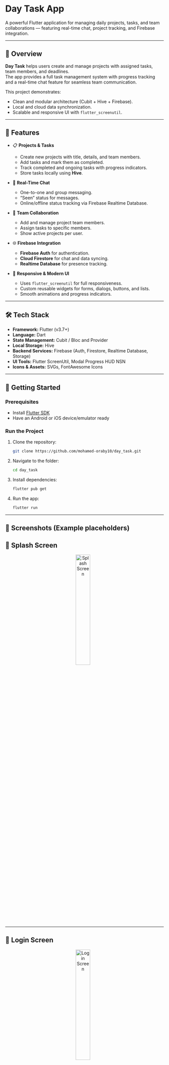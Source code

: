 # Day Task App

A powerful Flutter application for managing daily projects, tasks, and team collaborations — featuring real-time chat, project tracking, and Firebase integration.

---

## 🧠 Overview

**Day Task** helps users create and manage projects with assigned tasks, team members, and deadlines.  
The app provides a full task management system with progress tracking and a real-time chat feature for seamless team communication.

This project demonstrates:
- Clean and modular architecture (Cubit + Hive + Firebase).
- Local and cloud data synchronization.
- Scalable and responsive UI with `flutter_screenutil`.

---

## 🚀 Features

- 📋 **Projects & Tasks**
  - Create new projects with title, details, and team members.
  - Add tasks and mark them as completed.
  - Track completed and ongoing tasks with progress indicators.
  - Store tasks locally using **Hive**.

- 💬 **Real-Time Chat**
  - One-to-one and group messaging.
  - “Seen” status for messages.
  - Online/offline status tracking via Firebase Realtime Database.

- 👥 **Team Collaboration**
  - Add and manage project team members.
  - Assign tasks to specific members.
  - Show active projects per user.

- 🌐 **Firebase Integration**
  - **Firebase Auth** for authentication.
  - **Cloud Firestore** for chat and data syncing.
  - **Realtime Database** for presence tracking.

- 🎨 **Responsive & Modern UI**
  - Uses `flutter_screenutil` for full responsiveness.
  - Custom reusable widgets for forms, dialogs, buttons, and lists.
  - Smooth animations and progress indicators.

---

## 🛠️ Tech Stack

- **Framework:** Flutter (v3.7+)  
- **Language:** Dart  
- **State Management:** Cubit / Bloc and Provider
- **Local Storage:** Hive  
- **Backend Services:** Firebase (Auth, Firestore, Realtime Database, Storage)  
- **UI Tools:** Flutter ScreenUtil, Modal Progress HUD NSN  
- **Icons & Assets:** SVGs, FontAwesome Icons  

----

## 🧩 Getting Started

### Prerequisites
- Install [Flutter SDK](https://docs.flutter.dev/get-started/install)
- Have an Android or iOS device/emulator ready

### Run the Project
1. Clone the repository:
   ```bash
   git clone https://github.com/mohamed-oraby10/day_task.git
   
2. Navigate to the folder:
    ```bash
   cd day_task


3. Install dependencies:
    ```bash
    flutter pub get


4. Run the app:
    ```bash
   flutter run

---
## 📸 Screenshots (Example placeholders)


## 🚀 Splash Screen

<p align="center">
  <img src="assets/screens/Screenshot_1760893647.png" alt="Splash Screen" width="30%" style="margin-right: 10px;">
</p>

---

## 🔑 Login Screen

<p align="center">
  <img src="assets/screens/Screenshot_1760889310.png" alt="Login Screen" width="30%" style="margin-right: 10px;">
</p>

---

## 🧾 Register Screen
<p align="center">
  <img src="assets/screens/Screenshot_1760889322.png" alt="Register Screen" width="30%" style="margin-right: 10px;">
   <img src="assets/screens/Screenshot_1760889433.png" alt="Register Screen" width="30%" style="margin-right: 10px;">
</p>


---

## 🏠 Home Screen

<p align="center">
  <img src="assets/screens/Screenshot_1760889582.png" alt="Home Screen" width="30%" style="margin-right: 10px;">
   <img src="assets/screens/Screenshot_1760890782.png" alt="Home Screen" width="30%" style="margin-right: 10px;">
  <img src="assets/screens/Screenshot_1760890803.png" alt="Home Screen" width="30%" style="margin-right: 10px;">
    <img src="assets/screens/Screenshot_1760891245.png" alt="Home Screen" width="30%" style="margin-right: 10px;">
</p>

---


## 🧠 Projects & Tasks
### create_new_project_screen

<p align="center">
  <img src="assets/screens/Screenshot_1760889617.png" alt="create_new_project Screen" width="30%" style="margin-right: 10px;">
    <img src="assets/screens/Screenshot_1760889637.png" alt="create_new_project Screen" width="30%" style="margin-right: 10px;">
    <img src="assets/screens/Screenshot_1760890645.png" alt="create_new_project Screen" width="30%" style="margin-right: 10px;">
</p>

---

### project_details_screen

<p align="center">
  <img src="assets/screens/Screenshot_1760890770.png" alt="project_details Screen" width="30%" style="margin-right: 10px;">
</p>

---

### create_new_task_screen

<p align="center">
  <img src="assets/screens/Screenshot_1760890702.png" alt="create_new_task Screen" width="30%" style="margin-right: 10px;">
    <img src="assets/screens/Screenshot_1760890710.png" alt="create_new_task Screen" width="30%" style="margin-right: 10px;">
    <img src="assets/screens/Screenshot_1760890716.png" alt="create_new_task Screen" width="30%" style="margin-right: 10px;">
</p>

---

### task_details_screen

<p align="center">
  <img src="assets/screens/Screenshot_1760894093.png" alt="task_details Screen" width="30%" style="margin-right: 10px;">
</p>

---

## 💬 Chat & Groups
## chat_screen
<p align="center">
  <img src="assets/screens/Screenshot_1760894822.png" alt="Profile Screen" width="30%" style="margin-right: 10px;">
</p>

---

## chat_group_screen

<p align="center">
  <img src="assets/screens/Screenshot_1760894768.png" alt="chat_group Screen" width="30%" style="margin-right: 10px;">
    <img src="assets/screens/Screenshot_1760890976.png" alt="chat_group Screen" width="30%" style="margin-right: 10px;">
  
</p>

---

### groupes_messages_screen

<p align="center">
  <img src="assets/screens/Screenshot_1760890846.png" alt="groupes_messages Screen" width="30%" style="margin-right: 10px;">
</p>

---

## 📨 Messages
### masseges_screen

<p align="center">
  <img src="assets\screens\Screenshot_1760894722.png" alt="masseges Screen" width="30%" style="margin-right: 10px;">
</p>

---

### new_message_screen

<p align="center">
  <img src="assets/screens/Screenshot_1760890954.png" alt="new_message Screen" width="30%" style="margin-right: 10px;">
   <img src="assets/screens/Screenshot_1760890960.png" alt="new_message Screen" width="30%" style="margin-right: 10px;">
   <img src="assets/screens/Screenshot_1760890968.png" alt="new_message Screen" width="30%" style="margin-right: 10px;">
</p>

---

## 📅 Schedule Screen

<p align="center">
  <img src="assets/screens/Screenshot_1760893321.png" alt="Schedule Screen" width="30%" style="margin-right: 10px;">
</p>


---

## 🔔 Notifications Screen

<p align="center">
  <img src="assets/screens/Screenshot_1760891227.png" alt="Notifications Screen" width="30%" style="margin-right: 10px;">
</p>


---


## 👤 Profile Screen

<p align="center">
  <img src="assets/screens/Screenshot_1760890792.png" alt="Profile Screen" width="30%" style="margin-right: 10px;">
</p>

--- 

## 🔮 Future Improvements

- 🔍 Add advanced search and filtering for projects and tasks.  
- 🌗 Implement multi-mode (Dark / Light).  
- 📱 Add push notifications for new messages, tasks, and updates.  
- 🗣️ Add **voice, image, and video sharing** inside team/group chats.  
- 🖼️ Allow team members to **change group icons** and manage group settings.  
- 🚪 Add the ability for users to **leave or delete groups**.  
- 🧩 Apply **MVVM architecture** throughout the entire project for better scalability and separation of concerns.  


---

## 👨‍💻 About the Developer

Developed by Mohamed Oraby
📫 Connect with me:

LinkedIn: https://www.linkedin.com/in/mohamedoraby/

GitHub: https://github.com/mohamed-oraby10

